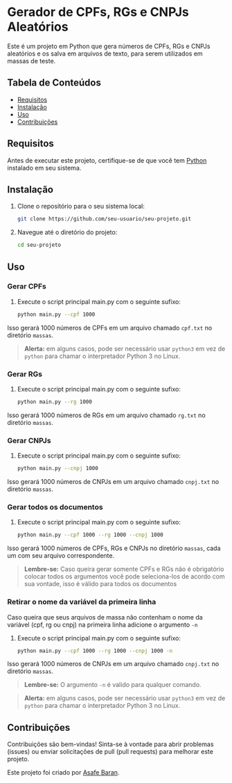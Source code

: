 # Gerador de CPFs, RGs e CNPJs Aleatórios

Este é um projeto em Python que gera números de CPFs, RGs e CNPJs aleatórios e os salva em arquivos de texto, para serem utilizados em massas de teste.

## Tabela de Conteúdos

- [Requisitos](#requisitos)
- [Instalação](#instalação)
- [Uso](#uso)
- [Contribuições](#contribuições)

## Requisitos

Antes de executar este projeto, certifique-se de que você tem [Python](https://www.python.org/downloads/) instalado em seu sistema.

## Instalação

1. Clone o repositório para o seu sistema local:

   ```bash
   git clone https://github.com/seu-usuario/seu-projeto.git

2. Navegue até o diretório do projeto:

    ```bash
    cd seu-projeto

## Uso

### Gerar CPFs

1. Execute o script principal main.py com o seguinte sufixo:

    ```bash
    python main.py --cpf 1000

Isso gerará 1000 números de CPFs em um arquivo chamado `cpf.txt` no diretório `massas`.

> **Alerta:** em alguns casos, pode ser necessário usar `python3` em vez de `python` para chamar o interpretador Python 3 no Linux.

### Gerar RGs

1. Execute o script principal main.py com o seguinte sufixo:

    ```bash
    python main.py --rg 1000

Isso gerará 1000 números de RGs em um arquivo chamado `rg.txt` no diretório `massas`.

### Gerar CNPJs

1. Execute o script principal main.py com o seguinte sufixo:

    ```bash
    python main.py --cnpj 1000

Isso gerará 1000 números de CNPJs
 em um arquivo chamado `cnpj.txt` no diretório `massas`.

 ### Gerar todos os documentos

1. Execute o script principal main.py com o seguinte sufixo:

    ```bash
    python main.py --cpf 1000 --rg 1000 --cnpj 1000

Isso gerará 1000 números de CPFs, RGs e CNPJs 
no diretório `massas`, cada um com seu arquivo correspondente.

> **Lembre-se:** Caso queira gerar somente CPFs e RGs não é obrigatório colocar todos os argumentos você pode seleciona-los de acordo com sua vontade, isso é válido para todos os documentos

 ### Retirar o nome da variável da primeira linha

Caso queira que seus arquivos de massa não contenham o nome da variável (cpf, rg ou cnpj) na primeira linha adicione o argumento `-n`

1. Execute o script principal main.py com o seguinte sufixo:

    ```bash
    python main.py --cpf 1000 --rg 1000 --cnpj 1000 -n

Isso gerará 1000 números de CNPJs
 em um arquivo chamado `cnpj.txt` no diretório `massas`.

> **Lembre-se:** O argumento `-n` é valido para qualquer comando.

> **Alerta:** em alguns casos, pode ser necessário usar `python3` em vez de `python` para chamar o interpretador Python 3 no Linux.

## Contribuições

Contribuições são bem-vindas! Sinta-se à vontade para abrir problemas (issues) ou enviar solicitações de pull (pull requests) para melhorar este projeto.


Este projeto foi criado por [Asafe Baran](https://github.com/asafebaran5).
